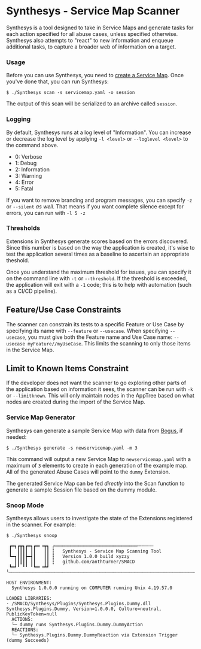 # Synthesys - Service Map Scanner

Synthesys is a tool designed to take in Service Maps and generate tasks for each action specified for all abuse cases, unless specified otherwise. Synthesys also attempts to "react" to new information and enqueue additional tasks, to capture a broader web of information on a target.

### Usage
Before you can use Synthesys, you need to [create a Service Map](GetStarted.md). Once you've done that, you can run Synthesys:

```shellscript
$ ./Synthesys scan -s servicemap.yaml -o session
```

The output of this scan will be serialized to an archive called `session`.

### Logging
By default, Synthesys runs at a log level of "Information". You can increase or decrease the log level by applying `-l <level>` or `--loglevel <level>` to the command above.

* 0: Verbose
* 1: Debug
* 2: Information
* 3: Warning
* 4: Error
* 5: Fatal

If you want to remove branding and program messages, you can specify `-z` or `--silent` *as well*. That means if you want complete silence except for errors, you can run with `-l 5 -z`

### Thresholds
Extensions in Synthesys generate scores based on the errors discovered. Since this number is based on the way the application is created, it's wise to test the application several times as a baseline to ascertain an appropriate theshold.

Once you understand the maximum threshold for issues, you can specify it on the command line with `-t` or `--threshold`. If the threshold is exceeded, the application will exit with a `-1` code; this is to help with automation (such as a CI/CD pipeline).

## Feature/Use Case Constraints
The scanner can constrain its tests to a specific Feature or Use Case by specifying its name with `--feature` or `--usecase`. When specifying `--usecase`, you must give both the Feature name and Use Case name: `--usecase myFeature//myUseCase`. This limits the scanning to only those items in the Service Map.

## Limit to Known Items Constraint
If the developer does not want the scanner to go exploring other parts of the application based on information it sees, the scanner can be run with `-k` or `--limitknown`. This will only maintain nodes in the AppTree based on what nodes are created during the import of the Service Map.

### Service Map Generator
Synthesys can generate a sample Service Map with data from [Bogus](https://github.com/bchavez/Bogus), if needed:

```shellscript
$ ./Synthesys generate -s newservicemap.yaml -m 3
```

This command will output a new Service Map to `newservicemap.yaml` with a maximum of `3` elements to create in each generation of the example map. All of the generated Abuse Cases will point to the `dummy` Extension.

The generated Service Map can be fed *directly* into the Scan function to generate a sample Session file based on the dummy module.

### Snoop Mode
Synthesys allows users to investigate the state of the Extensions registered in the scanner. For example:

```shellscript
$ ./Synthesys snoop

 ┏━┓┏┳┓┏━┓┏━╸╺┳┓ ╭┉┉┉┉┉┉┉┉┉┉┉┉┉┉┉┉┉┉┉┉┉┉┉┉┉┉┉┉┉┉┉╌╌┄┄┈┈
 ┃  ┃┃┃┃ ┃┃   ┃┃ ┇   Synthesys - Service Map Scanning Tool
 ┗━┓┃┃┃┣━┫┃   ┃┃ ┇   Version 1.0.0 build xyzzy
   ┃┃┃┃┃ ┃┃   ┃┃ ┇   github.com/anthturner/SMACD
 ┗━┛╹ ╹╹ ╹┗━╸╺┻┛ ╰┉┉┉┉┉┉┉┉┉┉┉┉┉┉┉┉┉┉┉┉┉┉┉┉┉┉┉┉┉┉┉┉┉┉┉┉┉┉┉┉┉┉┉┉┉┉┉┉┉┉┉┉┉┉┉┉┉┉┉┉┉┉┉┉┉┉┉┉┉┉┉┉┉┉┉┉┉┉┉┉┉┉┉┉┉┉┉┉┉┉┉┉┉┉┉╌╌┄┄┈┈
 
HOST ENVIRONMENT:
  Synthesys 1.0.0.0 running on COMPUTER running Unix 4.19.57.0
 
LOADED LIBRARIES:
· /SMACD/Synthesys/Plugins/Synthesys.Plugins.Dummy.dll      Synthesys.Plugins.Dummy, Version=1.0.0.0, Culture=neutral, PublicKeyToken=null      
  ACTIONS:
  └─ dummy runs Synthesys.Plugins.Dummy.DummyAction
  REACTIONS:
  └─ Synthesys.Plugins.Dummy.DummyReaction via Extension Trigger (dummy Succeeds)
```